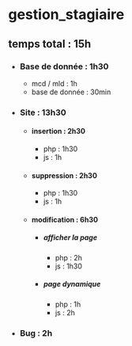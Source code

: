 # gestion_stagiaire


## temps total : 15h

- ### Base de donnée : 1h30
  - mcd / mld : 1h
  - base de donnée : 30min
 
- ### Site : 13h30
  
    - #### insertion : 2h30
        - php : 1h30
        - js : 1h

    - #### suppression : 2h30
        - php : 1h30
        - js : 1h
          
    - #### modification : 6h30
        - ##### afficher la page
          - php : 2h
          - js : 1h30
        - ##### page dynamique
          - php : 1h
          - js : 2h      
- ### Bug : 2h
